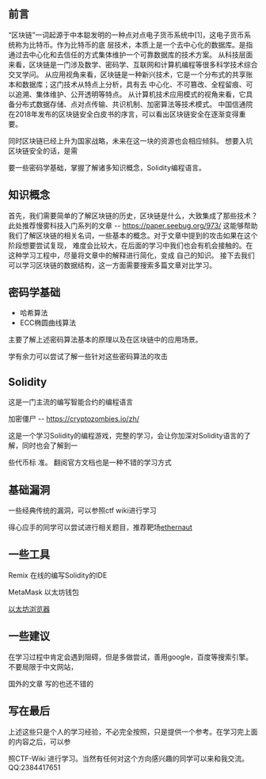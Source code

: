 ## **前言**

 “区块链”⼀词起源于中本聪发明的⼀种点对点电子货币系统中[1]，这电⼦货币系统称为⽐特币。作为比特币的底 层技术，本质上是⼀个去中心化的数据库。是指通过去中心化和去信任的方式集体维护⼀个可靠数据库的技术⽅案。 从科技层面来看，区块链是⼀门涉及数学、密码学、互联网和计算机编程等很多科学技术综合交叉学问。 从应用视角来看，区块链是⼀种新兴技术，它是⼀个分布式的共享账本和数据库；这门技术从特点上分析，具有去 中心化、不可篡改、全程留痕、可以追溯、集体维护、公开透明等特点。 从计算机技术应用模式的视⻆来看，它具备分布式数据存储、点对点传输、共识机制、加密算法等技术模式。 中国信通院在2018年发布的区块链安全白皮书的序言，可以看出区块链安全在逐渐变得重要。

同时区块链已经上升为国家战略，未来在这⼀块的资源也会相应倾斜。 想要⼊坑区块链安全的话，是需

要⼀些密码学基础，掌握了解诸多知识概念，Solidity编程语⾔。

## **知识概念**

⾸先，我们需要简单的了解区块链的历史，区块链是什么，大致集成了那些技术？ 此处推荐慢雾科技入门系列的文章 -- https://paper.seebug.org/973/ 这能够帮助我们了解区块链的相关名词，⼀些基本的概念。对于文章中提到的攻击如果在这个阶段想要尝试复现， 难度会⽐较⼤，在后面的学习中我们也会有机会接触的。在这种学习⼯程中，尽量将文章中的解释进行简化，变成 自己的知识。 接下去我们可以学习区块链的数据结构，这一方面需要搜索多篇文章对比学习。

## 密码学基础

- 哈希算法
- ECC椭圆曲线算法

主要了解上述密码算法基本的原理以及在区块链中的应⽤场景。

学有余力可以尝试了解⼀些针对这些密码算法的攻击

## **Solidity**

这是一门主流的编写智能合约的编程语言

加密僵尸 -- https://cryptozombies.io/zh/

这是⼀个学习Solidity的编程游戏，完整的学习，会让你加深对Solidity语言的了解，同时也会了解到⼀

些代币标 准。 翻阅官方文档也是⼀种不错的学习方式

## 基础漏洞

一些经典传统的漏洞，可以参照ctf wiki进行学习

得心应手的同学可以尝试进行相关题目，推荐靶场[ethernaut](https://ethernaut.openzeppelin.com/level/0x4E73b858fD5D7A5fc1c3455061dE52a53F35d966)

## **一些工具**

Remix 在线的编写Solidity的IDE

MetaMask 以太坊钱包

[以太坊浏览器](https://etherscan.io/)

## **一些建议**

在学习过程中肯定会遇到阻碍，但是多做尝试，善⽤google，百度等搜索引擎。不要局限于中⽂⽹站，

国外的⽂章 写的也还不错的

## **写在最后**

上述这些只是个⼈的学习经验，不必完全按照，只是提供⼀个参考。在学习完上面的内容之后，可以参

照CTF-Wiki 进行学习。当然有任何对这个方向感兴趣的同学可以来和我交流。QQ:2384417651